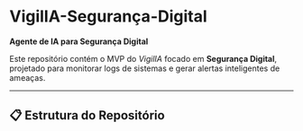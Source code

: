 # VigilIA-Segurança-Digital

**Agente de IA para Segurança Digital**

Este repositório contém o MVP do *VigilIA* focado em **Segurança Digital**, projetado para monitorar logs de sistemas e gerar alertas inteligentes de ameaças.

---

## 📋 Estrutura do Repositório